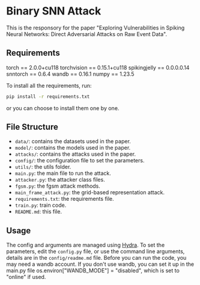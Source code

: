 # Binary SNN Attack

This is the responsory for the paper "Exploring Vulnerabilities in Spiking Neural Networks: Direct Adversarial Attacks on Raw Event Data".

## Requirements

torch ==  2.0.0+cu118
torchvision == 0.15.1+cu118
spikingjelly == 0.0.0.0.14
snntorch == 0.6.4
wandb == 0.16.1
numpy == 1.23.5

To install all the requirements, run:

```bash
pip install -r requirements.txt
```

or you can choose to install them one by one.

## File Structure

- `data/`: contains the datasets used in the paper.
- `model/`: contains the models used in the paper.
- `attacks/`: contains the attacks used in the paper.
- `config/`: the configuration file to set the parameters.
- `utils/`: the utils folder.
- `main.py`: the main file to run the attack.
- `attacker.py`: the attacker class files.
- `fgsm.py`: the fgsm attack methods.
- `main_frame_attack.py`: the grid-based representation attack.
- `requirements.txt`: the requirements file.
- `train.py`: train code.
- `README.md`: this file.

## Usage

The config and arguments are managed using [Hydra](https://hydra.cc/). To set the parameters, edit the `config.py` file, or use the command line arguments, details are in the `config/readme.md` file.
Before you can run the code, you may need a wandb account. If you don't use wandb, you can set it up in the main.py file
os.environ["WANDB_MODE"] = "disabled", which is set to "online" if used.